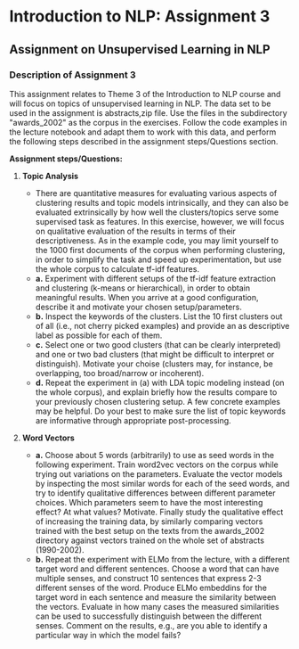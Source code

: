 # Introduction to NLP: Assignment 3

## Assignment on Unsupervised Learning in NLP

### Description of Assignment 3

This assignment relates to Theme 3 of the Introduction to NLP course and will focus on topics of unsupervised learning in NLP.
The data set to be used in the assignment is abstracts,zip file. Use  the files in the subdirectory "awards_2002" as the corpus in the exercises. Follow the code examples in the lecture notebook and adapt them to work with this data, and perform the following steps described in the assignment steps/Questions section.

**Assignment steps/Questions:**

1. **Topic Analysis**
   * There are quantitative measures for evaluating various aspects of clustering results and topic models intrinsically, and they can also be evaluated extrinsically by how well the clusters/topics serve some supervised task as features. In this exercise, however, we will focus on qualitative evaluation of the results in terms of their descriptiveness. As in the example code, you may limit yourself to the 1000 first documents of the corpus when performing clustering, in order to simplify the task and speed up experimentation, but use the whole corpus to calculate tf-idf features.
   * **a.** Experiment with different setups of the tf-idf feature extraction and clustering (k-means or hierarchical), in order to obtain meaningful results. When you arrive at a good configuration, describe it and motivate your chosen setup/parameters.
   * **b.** Inspect the keywords of the clusters. List the 10 first clusters out of all (i.e., not cherry picked examples) and provide an as descriptive label as possible for each of them. 
   * **c.** Select one or two good clusters (that can be clearly interpreted) and one or two bad clusters (that might be difficult to interpret or distinguish). Motivate your choise (clusters may, for instance, be overlapping, too broad/narrow or incoherent). 
   * **d.** Repeat the experiment in (a) with LDA topic modeling instead (on the whole corpus), and explain briefly how the results compare to your previously chosen clustering setup. A few concrete examples may be helpful. Do your best to make sure the list of topic keywords are informative through appropriate post-processing.

2. **Word Vectors**
   * **a.** Choose about 5 words (arbitrarily) to use as seed words in the following experiment. Train word2vec vectors on the corpus while trying out variations on the parameters. Evaluate the vector models by inspecting the most similar words for each of the seed words, and try to identify qualitative differences between different parameter choices. Which parameters seem to have the most interesting effect? At what values? Motivate. Finally study the qualitative effect of increasing the training data, by similarly comparing vectors trained with the best setup on the texts from the awards_2002 directory against vectors trained on the whole set of abstracts (1990-2002).
   * **b.** Repeat the experiment with ELMo from the lecture, with a different target word and different sentences. Choose a word that can have multiple senses, and construct 10 sentences that express 2-3 different senses of the word. Produce ELMo embeddins for the target word in each sentence and measure the similarity between the vectors. Evaluate in how many cases the measured similarities can be used to successfully distinguish between the different senses. Comment on the results, e.g., are you able to identify a particular way in which the model fails?
   